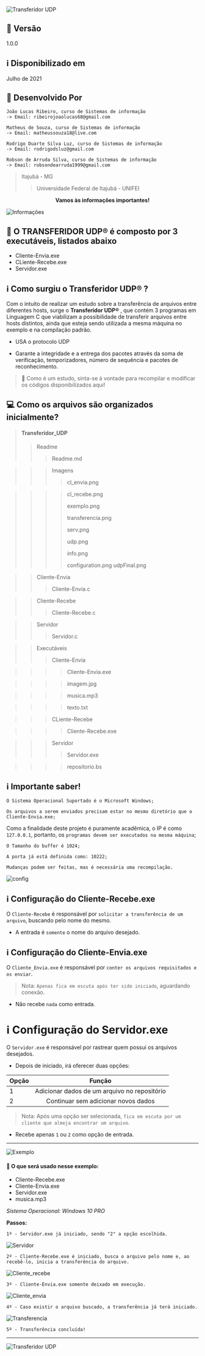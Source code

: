 ![Transferidor UDP](imagens/udp.png)
## :closed_book: Versão
1.0.0

## :information_source: Disponibilizado em
Julho de 2021

## :construction_worker: Desenvolvido Por
```
João Lucas Ribeiro, curso de Sistemas de informação
-> Email: ribeirojoaolucas68@gmail.com
	
Matheus de Souza, curso de Sistemas de informação
-> Email: matheussouza18@live.com

Rodrigo Duarte Silva Luz, curso de Sistemas de informação
-> Email: rodrigodsluz@gmail.com

Robson de Arruda Silva, curso de Sistemas de informação
-> Email: robsondearruda1999@gmail.com

```

> Itajubá - MG
>>Universidade Federal de Itajubá - UNIFEI

<div align="center">
   <p><b>Vamos às informações importantes!</b></p>  
</div>   
   
![Informações](imagens/info.png)

## 🔖 O TRANSFERIDOR UDP® é composto por 3 executáveis, listados abaixo
* Cliente-Envia.exe
* CLiente-Recebe.exe
* Servidor.exe

## :information_source: Como surgiu o Transferidor UDP® ?

Com o intuito de realizar um estudo sobre a transferência de arquivos entre diferentes hosts, surge o **Transferidor UDP®** , que contém 3 programas em Linguagem C que viabilizam a possibilidade de transferir arquivos entre  hosts distintos, ainda que esteja sendo utilizada a mesma máquina no exemplo e na compilação padrão.

* USA o protocolo UDP 

* Garante a integridade e a entrega dos pacotes através da soma de verificação, temporizadores, número de sequência e pacotes de reconhecimento.

> :book: Como é um estudo, sinta-se à vontade para recompilar e modificar os códigos disponibilizados aqui!

## 💻 Como os arquivos são organizados inicialmente?

> #### Transferidor_UDP
>>Readme
>>>Readme.md

>>>Imagens
>>>>cl_envia.png

>>>>cl_recebe.png
>>>>
>>>>exemplo.png
>>>>
>>>>transferencia.png
>>>>
>>>>serv.png
>>>>
>>>>udp.png
>>>>
>>>>info.png
>>>>
>>>>configuration.png
>>>>udpFinal.png

>>Cliente-Envia
>>>Cliente-Envia.c

>> Cliente-Recebe
>>> Cliente-Recebe.c

>> Servidor
>>> Servidor.c

>> Executáveis
>>>Cliente-Envia
	
>>>>Cliente-Envia.exe

>>>>imagem.jpg

>>>>musica.mp3

>>>>texto.txt

>>>CLiente-Recebe

>>>>Cliente-Recebe.exe

>>>Servidor
>>>>Servidor.exe

>>>>repositorio.bs




## :information_source: Importante saber!


`O Sistema Operacional Suportado é o Microsoft Windows;`

`Os arquivos a serem enviados precisam estar no mesmo diretório que o Cliente-Envia.exe;`

Como a finalidade deste projeto é puramente acadêmica, o IP é como `127.0.0.1`, portanto, os `programas devem ser executados na mesma máquina`;

`O Tamanho do buffer é 1024;`

`A porta já está definida como: 10222;`

`Mudanças podem ser feitas, mas é necessária uma recompilação.`





![config](imagens/configuration.png)

## :information_source: Configuração do Cliente-Recebe.exe

O `Cliente-Recebe` é responsável por `solicitar a transferência de um arquivo`, buscando pelo nome do mesmo.
	
* A entrada é `somente` o nome do arquivo desejado.

## :information_source: Configuração do Cliente-Envia.exe
O `Cliente_Envia.exe` é responsável por `conter os arquivos requisitados e os enviar`.

>Nota: `Apenas fica em escuta após ter sido iniciado`, aguardando conexão.

* Não recebe `nada` como entrada.

# :information_source: Configuração do Servidor.exe

O `Servidor.exe` é responsável por rastrear quem possui os arquivos desejados.

* Depois de iniciado, irá oferecer duas opções:

| Opção  | Função |
|:------------- |:---------------:|
| 1     | Adicionar dados de um arquivo no repositório |         
| 2     | Continuar sem adicionar novos dados|               


>Nota: Após uma opção ser selecionada, `fica em escuta por um cliente que almeja encontrar um arquivo`.

* Recebe apenas `1` ou `2` como opção de entrada.

***

![Exemplo](imagens/exemplo.png)

#### :construction_worker: O que será usado nesse exemplo:
* Cliente-Recebe.exe
* Cliente-Envia.exe
* Servidor.exe
* musica.mp3

*Sistema Operacional: Windows 10 PRO*


**Passos:**

```1º - Servidor.exe já iniciado, sendo "2" a opção escolhida.```

![Servidor](imagens/serv.png)

```2º - Cliente-Recebe.exe é iniciado, busca o arquivo pelo nome e, ao recebê-lo, inicia a transferência do arquivo.```

![Cliente_recebe](imagens/cl_recebe.png)

```3º - Cliente-Envia.exe somente deixado em execução.```

![Cliente_envia](imagens/cl_envia.png)

```4º - Caso existir o arquivo buscado, a transferência já terá iniciado.```

![Transferencia](imagens/transferencia.png)

```5º - Transferência concluída!```


---

![Transferidor UDP](imagens/udpFinal.png)